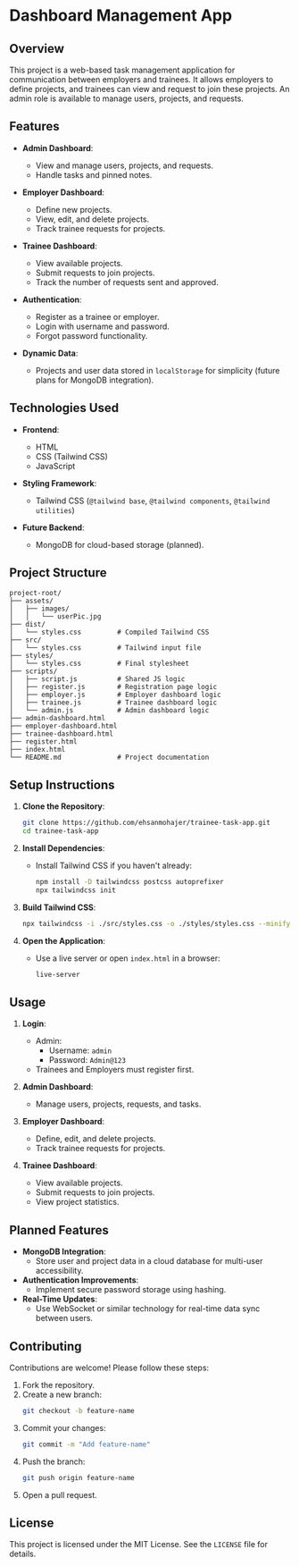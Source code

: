 
# Dashboard Management App

## Overview
This project is a web-based task management application for communication between employers and trainees. It allows employers to define projects, and trainees can view and request to join these projects. An admin role is available to manage users, projects, and requests.

## Features
- **Admin Dashboard**:
  - View and manage users, projects, and requests.
  - Handle tasks and pinned notes.

- **Employer Dashboard**:
  - Define new projects.
  - View, edit, and delete projects.
  - Track trainee requests for projects.

- **Trainee Dashboard**:
  - View available projects.
  - Submit requests to join projects.
  - Track the number of requests sent and approved.

- **Authentication**:
  - Register as a trainee or employer.
  - Login with username and password.
  - Forgot password functionality.

- **Dynamic Data**:
  - Projects and user data stored in `localStorage` for simplicity (future plans for MongoDB integration).

## Technologies Used
- **Frontend**:
  - HTML
  - CSS (Tailwind CSS)
  - JavaScript

- **Styling Framework**:
  - Tailwind CSS (`@tailwind base`, `@tailwind components`, `@tailwind utilities`)

- **Future Backend**:
  - MongoDB for cloud-based storage (planned).

## Project Structure
```
project-root/
├── assets/
│   ├── images/
│   │   └── userPic.jpg
├── dist/
│   └── styles.css         # Compiled Tailwind CSS
├── src/
│   └── styles.css         # Tailwind input file
├── styles/
│   └── styles.css         # Final stylesheet
├── scripts/
│   ├── script.js          # Shared JS logic
│   ├── register.js        # Registration page logic
│   ├── employer.js        # Employer dashboard logic
│   ├── trainee.js         # Trainee dashboard logic
│   └── admin.js           # Admin dashboard logic
├── admin-dashboard.html
├── employer-dashboard.html
├── trainee-dashboard.html
├── register.html
├── index.html
└── README.md              # Project documentation
```

## Setup Instructions
1. **Clone the Repository**:
   ```bash
   git clone https://github.com/ehsanmohajer/trainee-task-app.git
   cd trainee-task-app
   ```

2. **Install Dependencies**:
   - Install Tailwind CSS if you haven't already:
     ```bash
     npm install -D tailwindcss postcss autoprefixer
     npx tailwindcss init
     ```

3. **Build Tailwind CSS**:
   ```bash
   npx tailwindcss -i ./src/styles.css -o ./styles/styles.css --minify
   ```

4. **Open the Application**:
   - Use a live server or open `index.html` in a browser:
     ```bash
     live-server
     ```

## Usage
1. **Login**:
   - Admin:
     - Username: `admin`
     - Password: `Admin@123`
   - Trainees and Employers must register first.

2. **Admin Dashboard**:
   - Manage users, projects, requests, and tasks.

3. **Employer Dashboard**:
   - Define, edit, and delete projects.
   - Track trainee requests for projects.

4. **Trainee Dashboard**:
   - View available projects.
   - Submit requests to join projects.
   - View project statistics.

## Planned Features
- **MongoDB Integration**:
  - Store user and project data in a cloud database for multi-user accessibility.
- **Authentication Improvements**:
  - Implement secure password storage using hashing.
- **Real-Time Updates**:
  - Use WebSocket or similar technology for real-time data sync between users.

## Contributing
Contributions are welcome! Please follow these steps:
1. Fork the repository.
2. Create a new branch:
   ```bash
   git checkout -b feature-name
   ```
3. Commit your changes:
   ```bash
   git commit -m "Add feature-name"
   ```
4. Push the branch:
   ```bash
   git push origin feature-name
   ```
5. Open a pull request.

## License
This project is licensed under the MIT License. See the `LICENSE` file for details.
